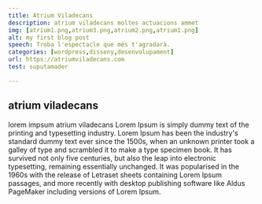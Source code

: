 ```yaml
---
title: Atrium Viladecans
description: atrium viladecans moltes actuacions ammet
img: [atrium1.png,atrium3.png,atrium2.png,atrium1.png]
alt: my first blog post
speech: Troba l'espectacle que més t'agradarà. 
categories: [wordpress,disseny,desenvolupament]
url: https://atriumviladecans.com
test: suputamader

---
```


## atrium viladecans

lorem impsum atrium viladecans Lorem Ipsum is simply dummy text of the printing and typesetting industry. Lorem Ipsum has been the industry's standard dummy text ever since the 1500s, when an unknown printer took a galley of type and scrambled it to make a type specimen book. It has survived not only five centuries, but also the leap into electronic typesetting, remaining essentially unchanged. It was popularised in the 1960s with the release of Letraset sheets containing Lorem Ipsum passages, and more recently with desktop publishing software like Aldus PageMaker including versions of Lorem Ipsum.